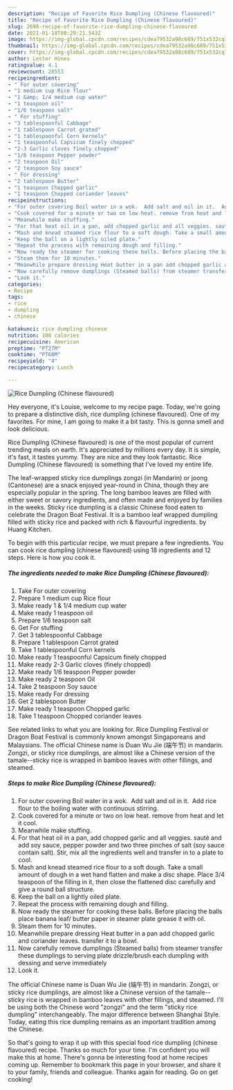 ```yaml
---
description: "Recipe of Favorite Rice Dumpling (Chinese flavoured)"
title: "Recipe of Favorite Rice Dumpling (Chinese flavoured)"
slug: 2698-recipe-of-favorite-rice-dumpling-chinese-flavoured
date: 2021-01-18T00:29:21.543Z
image: https://img-global.cpcdn.com/recipes/cdea79532a98c689/751x532cq70/rice-dumpling-chinese-flavoured-recipe-main-photo.jpg
thumbnail: https://img-global.cpcdn.com/recipes/cdea79532a98c689/751x532cq70/rice-dumpling-chinese-flavoured-recipe-main-photo.jpg
cover: https://img-global.cpcdn.com/recipes/cdea79532a98c689/751x532cq70/rice-dumpling-chinese-flavoured-recipe-main-photo.jpg
author: Lester Hines
ratingvalue: 4.1
reviewcount: 28553
recipeingredient:
- " For outer covering"
- "1 medium cup Rice flour"
- "1 &amp; 1/4 medium cup water"
- "1 teaspoon oil"
- "1/6 teaspoon salt"
- " For stuffing"
- "3 tablespoonful Cabbage"
- "1 tablespoon Carrot grated"
- "1 tablespoonful Corn kernels"
- "1 teaspoonful Capsicum finely chopped"
- "2-3 Garlic cloves finely chopped"
- "1/6 teaspoon Pepper powder"
- "2 teaspoon Oil"
- "2 teaspoon Soy sauce"
- " For dressing"
- "2 tablespoon Butter"
- "1 teaspoon Chopped garlic"
- "1 teaspoon Chopped coriander leaves"
recipeinstructions:
- "For outer covering Boil water in a wok.  Add salt and oil in it.  Add rice flour to the boiling water with continuous stirring."
- "Cook covered for a minute or two on low heat. remove from heat and let it cool."
- "Meanwhile make stuffing."
- "For that heat oil in a pan, add chopped garlic and all veggies. sauté and add soy sauce, pepper powder and two three pinches of salt (soy sauce contain salt). Stir, mix all the ingredients well and transfer in to a plate to cool."
- "Mash and knead steamed rice flour to a soft dough. Take a small amount of dough in a wet hand flatten and make a disc shape. Place 3/4 teaspoon of the filling in it, then close the flattened disc carefully and give a round ball structure."
- "Keep the ball on a lightly oiled plate."
- "Repeat the process with remaining dough and filling."
- "Now ready the steamer for cooking these balls. Before placing the balls place banana leaf/ butter paper in steamer plate grease it with oil."
- "Steam them for 10 minutes."
- "Meanwhile prepare dressing Heat butter in a pan add chopped garlic and coriander leaves. transfer it to a bowl."
- "Now carefully remove dumplings (Steamed balls) from steamer transfer these dumplings to serving plate drizzle/brush each dumpling with dessing and serve immediately"
- "Look it."
categories:
- Recipe
tags:
- rice
- dumpling
- chinese

katakunci: rice dumpling chinese 
nutrition: 108 calories
recipecuisine: American
preptime: "PT27M"
cooktime: "PT60M"
recipeyield: "4"
recipecategory: Lunch

---
```



![Rice Dumpling (Chinese flavoured)](https://img-global.cpcdn.com/recipes/cdea79532a98c689/751x532cq70/rice-dumpling-chinese-flavoured-recipe-main-photo.jpg)

Hey everyone, it's Louise, welcome to my recipe page. Today, we're going to prepare a distinctive dish, rice dumpling (chinese flavoured). One of my favorites. For mine, I am going to make it a bit tasty. This is gonna smell and look delicious.

Rice Dumpling (Chinese flavoured) is one of the most popular of current trending meals on earth. It's appreciated by millions every day. It is simple, it's fast, it tastes yummy. They are nice and they look fantastic. Rice Dumpling (Chinese flavoured) is something that I've loved my entire life.

The leaf-wrapped sticky rice dumplings zongzi (in Mandarin) or joong (Cantonese) are a snack enjoyed year-round in China, though they are especially popular in the spring. The long bamboo leaves are filled with either sweet or savory ingredients, and often made and enjoyed by families in the weeks. Sticky rice dumpling is a classic Chinese food eaten to celebrate the Dragon Boat Festival. It is a bamboo leaf wrapped dumpling filled with sticky rice and packed with rich &amp; flavourful ingredients. by Huang Kitchen.


To begin with this particular recipe, we must prepare a few ingredients. You can cook rice dumpling (chinese flavoured) using 18 ingredients and 12 steps. Here is how you cook it.

<!--inarticleads1-->

##### The ingredients needed to make Rice Dumpling (Chinese flavoured):

1. Take  For outer covering
1. Prepare 1 medium cup Rice flour
1. Make ready 1 &amp; 1/4 medium cup water
1. Make ready 1 teaspoon oil
1. Prepare 1/6 teaspoon salt
1. Get  For stuffing
1. Get 3 tablespoonful Cabbage
1. Prepare 1 tablespoon Carrot grated
1. Take 1 tablespoonful Corn kernels
1. Make ready 1 teaspoonful Capsicum finely chopped
1. Make ready 2-3 Garlic cloves (finely chopped)
1. Make ready 1/6 teaspoon Pepper powder
1. Make ready 2 teaspoon Oil
1. Take 2 teaspoon Soy sauce
1. Make ready  For dressing
1. Get 2 tablespoon Butter
1. Make ready 1 teaspoon Chopped garlic
1. Take 1 teaspoon Chopped coriander leaves


See related links to what you are looking for. Rice Dumpling Festival or Dragon Boat Festival is commonly known amongst Singaporeans and Malaysians. The official Chinese name is Duan Wu Jie (端午节) in mandarin. Zongzi, or sticky rice dumplings, are almost like a Chinese version of the tamale--sticky rice is wrapped in bamboo leaves with other fillings, and steamed. 

<!--inarticleads2-->

##### Steps to make Rice Dumpling (Chinese flavoured):

1. For outer covering Boil water in a wok.  Add salt and oil in it.  Add rice flour to the boiling water with continuous stirring.
1. Cook covered for a minute or two on low heat. remove from heat and let it cool.
1. Meanwhile make stuffing.
1. For that heat oil in a pan, add chopped garlic and all veggies. sauté and add soy sauce, pepper powder and two three pinches of salt (soy sauce contain salt). Stir, mix all the ingredients well and transfer in to a plate to cool.
1. Mash and knead steamed rice flour to a soft dough. Take a small amount of dough in a wet hand flatten and make a disc shape. Place 3/4 teaspoon of the filling in it, then close the flattened disc carefully and give a round ball structure.
1. Keep the ball on a lightly oiled plate.
1. Repeat the process with remaining dough and filling.
1. Now ready the steamer for cooking these balls. Before placing the balls place banana leaf/ butter paper in steamer plate grease it with oil.
1. Steam them for 10 minutes.
1. Meanwhile prepare dressing Heat butter in a pan add chopped garlic and coriander leaves. transfer it to a bowl.
1. Now carefully remove dumplings (Steamed balls) from steamer transfer these dumplings to serving plate drizzle/brush each dumpling with dessing and serve immediately
1. Look it.


The official Chinese name is Duan Wu Jie (端午节) in mandarin. Zongzi, or sticky rice dumplings, are almost like a Chinese version of the tamale--sticky rice is wrapped in bamboo leaves with other fillings, and steamed. I&#39;ll be using both the Chinese word &#34;zongzi&#34; and the term &#34;sticky rice dumpling&#34; interchangeably. The major difference between Shanghai Style. Today, eating this rice dumpling remains as an important tradition among the Chinese. 

So that's going to wrap it up with this special food rice dumpling (chinese flavoured) recipe. Thanks so much for your time. I'm confident you will make this at home. There's gonna be interesting food at home recipes coming up. Remember to bookmark this page in your browser, and share it to your family, friends and colleague. Thanks again for reading. Go on get cooking!
